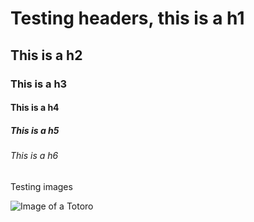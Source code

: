 # Testing headers, this is a h1
## This is a h2
### This is a h3
#### This is a h4
##### This is a h5
###### This is a h6

Testing images 

![Image of a Totoro](https://i.pinimg.com/564x/5e/21/37/5e213723857ec571e3ffa9ae68dd6730.jpg)
